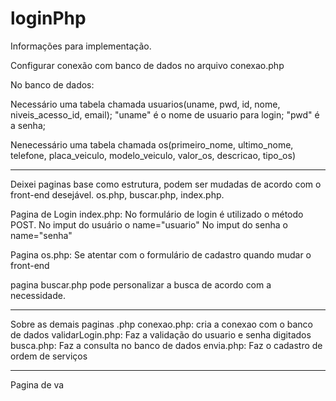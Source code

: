 # loginPhp

Informações para implementação.

Configurar conexão com banco de dados no arquivo conexao.php

No banco de dados:

  Necessário uma tabela chamada usuarios(uname, pwd, id, nome, niveis_acesso_id, email);
    "uname" é o nome de usuario para login; 
    "pwd" é a senha;
    
   Nenecessário uma tabela chamada os(primeiro_nome, ultimo_nome, telefone, placa_veiculo,        modelo_veiculo, valor_os, descricao, tipo_os)
  
 _____________________________________________________________________________________________
 Deixei paginas base como estrutura, podem ser mudadas de acordo com o front-end desejável. os.php, buscar.php, index.php.

Pagina de Login index.php: 
  No formulário de login é utilizado o método POST. 
    No imput do usuário o name="usuario"
    No imput do senha o name="senha"
    
  Pagina os.php:
    Se atentar com o formulário de cadastro quando mudar o front-end
    
  pagina buscar.php
    pode personalizar a busca de acordo com a necessidade. 
    
 _____________________________________________________________________________________________

Sobre as demais paginas .php
  conexao.php: cria a conexao com o banco de dados
  validarLogin.php: Faz a validação do usuario e senha digitados
  busca.php: Faz a consulta no banco de dados
  envia.php: Faz o cadastro de ordem de serviços
  
 _____________________________________________________________________________________________

  
    
 
                  
  
Pagina de va
                  
                  
